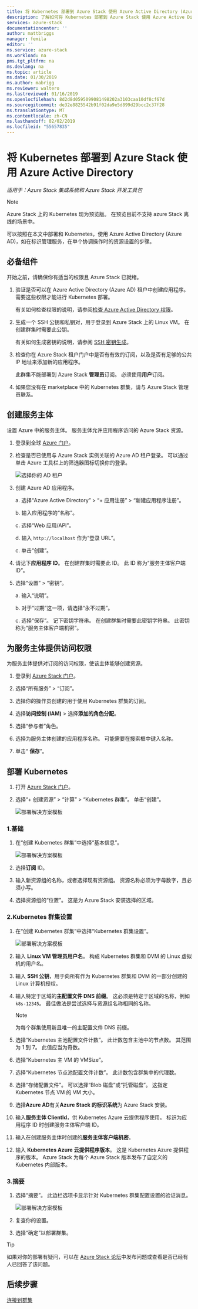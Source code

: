 ```yaml
---
title: 将 Kubernetes 部署到 Azure Stack 使用 Azure Active Directory (Azure AD) |Microsoft Docs
description: 了解如何将 Kubernetes 部署到 Azure Stack 使用 Azure Active Directory (Azure AD)。
services: azure-stack
documentationcenter: ''
author: mattbriggs
manager: femila
editor: ''
ms.service: azure-stack
ms.workload: na
pms.tgt_pltfrm: na
ms.devlang: na
ms.topic: article
ms.date: 01/30/2019
ms.author: mabrigg
ms.reviewer: waltero
ms.lastreviewed: 01/16/2019
ms.openlocfilehash: 8d2d8d0595099081498202a3103caa10df8cf67d
ms.sourcegitcommit: de32e8825542b91f02da9e5d899d29bcc2c37f28
ms.translationtype: MT
ms.contentlocale: zh-CN
ms.lasthandoff: 02/02/2019
ms.locfileid: "55657835"
---
```

# <a name="deploy-kubernetes-to-azure-stack-using-azure-active-directory"></a>将 Kubernetes 部署到 Azure Stack 使用 Azure Active Directory

*适用于：Azure Stack 集成系统和 Azure Stack 开发工具包*

> [!Note]  
> Azure Stack 上的 Kubernetes 现为预览版。 在预览目前不支持 azure Stack 离线的场景中。

可以按照在本文中部署和 Kubernetes，使用 Azure Active Directory (Azure AD)，如在标识管理服务，在单个协调操作时的资源设置的步骤。

## <a name="prerequisites"></a>必备组件

开始之前，请确保你有适当的权限且 Azure Stack 已就绪。

1. 验证是否可以在 Azure Active Directory (Azure AD) 租户中创建应用程序。 需要这些权限才能进行 Kubernetes 部署。

    有关如何检查权限的说明，请参阅[检查 Azure Active Directory 权限](https://docs.microsoft.com/azure/azure-resource-manager/resource-group-create-service-principal-portal#check-azure-active-directory-permissions)。

1. 生成一个 SSH 公钥和私钥对，用于登录到 Azure Stack 上的 Linux VM。 在创建群集时需要此公钥。

    有关如何生成密钥的说明，请参阅 [SSH 密钥生成](https://github.com/msazurestackworkloads/acs-engine/blob/master/docs/ssh.md#ssh-key-generation)。

1. 检查你在 Azure Stack 租户门户中是否有有效的订阅，以及是否有足够的公共 IP 地址来添加新的应用程序。

    此群集不能部署到 Azure Stack **管理员**订阅。 必须使用**用户**订阅。 

1. 如果您没有在 marketplace 中的 Kubernetes 群集，请与 Azure Stack 管理员联系。

## <a name="create-a-service-principal"></a>创建服务主体

设置 Azure 中的服务主体。 服务主体允许应用程序访问的 Azure Stack 资源。

1. 登录到全球 [Azure 门户](http://portal.azure.com)。

1. 检查是否已使用与 Azure Stack 实例关联的 Azure AD 租户登录。 可以通过单击 Azure 工具栏上的筛选器图标切换你的登录。

    ![选择你的 AD 租户](media/azure-stack-solution-template-kubernetes-deploy/tenantselector.png)

1. 创建 Azure AD 应用程序。

    a. 选择“Azure Active Directory” > “+ 应用注册” > “新建应用程序注册”。

    b. 输入应用程序的“名称”。

    c. 选择“Web 应用/API”。

    d. 输入 `http://localhost` 作为“登录 URL”。

    c. 单击“创建”。

1. 请记下**应用程序 ID**。 在创建群集时需要此 ID。 此 ID 称为“服务主体客户端 ID”。

1. 选择“设置” > “密钥”。

    a. 输入“说明”。

    b. 对于“过期”这一项，请选择“永不过期”。

    c. 选择“保存”。 记下密钥字符串。 在创建群集时需要此密钥字符串。 此密钥称为“服务主体客户端机密”。

## <a name="give-the-service-principal-access"></a>为服务主体提供访问权限

为服务主体提供对订阅的访问权限，使该主体能够创建资源。

1.  登录到 [Azure Stack 门户](https://portal.local.azurestack.external/)。

1. 选择“所有服务” > “订阅”。

1. 选择你的操作员创建的用于使用 Kubernetes 群集的订阅。

1. 选择**访问控制 (IAM)** > 选择**添加的角色分配**。

1. 选择“参与者”角色。

1. 选择为服务主体创建的应用程序名称。 可能需要在搜索框中键入名称。

1. 单击“ **保存**”。

## <a name="deploy-kubernetes"></a>部署 Kubernetes

1. 打开 [Azure Stack 门户](https://portal.local.azurestack.external)。

1. 选择“+ 创建资源” > “计算” > “Kubernetes 群集”。 单击“创建”。

    ![部署解决方案模板](media/azure-stack-solution-template-kubernetes-deploy/01_kub_market_item.png)

### <a name="1-basics"></a>1.基础

1. 在“创建 Kubernetes 群集”中选择“基本信息”。

    ![部署解决方案模板](media/azure-stack-solution-template-kubernetes-deploy/02_kub_config_basic.png)

1. 选择**订阅** ID。

1. 输入新资源组的名称，或者选择现有资源组。 资源名称必须为字母数字，且必须小写。

1. 选择资源组的“位置”。 这是为 Azure Stack 安装选择的区域。

### <a name="2-kubernetes-cluster-settings"></a>2.Kubernetes 群集设置

1. 在“创建 Kubernetes 群集”中选择“Kubernetes 群集设置”。

    ![部署解决方案模板](media/azure-stack-solution-template-kubernetes-deploy/03_kub_config_settings-aad.png)

1. 输入 **Linux VM 管理员用户名**。 构成 Kubernetes 群集和 DVM 的 Linux 虚拟机的用户名。

1. 输入 **SSH 公钥**，用于向所有作为 Kubernetes 群集和 DVM 的一部分创建的 Linux 计算机授权。

1. 输入特定于区域的**主配置文件 DNS 前缀**。 这必须是特定于区域的名称，例如 `k8s-12345`。 最佳做法是尝试选择与资源组名称相同的名称。

    > [!Note]  
    > 为每个群集使用新且唯一的主配置文件 DNS 前缀。

1. 选择“Kubernetes 主池配置文件计数”。 此计数包含主池中的节点数。 其范围为 1 到 7。 此值应当为奇数。

1. 选择“Kubernetes 主 VM 的 VMSize”。

1. 选择“Kubernetes 节点池配置文件计数”。 此计数包含群集中的代理数。 

1. 选择“存储配置文件”。 可以选择“Blob 磁盘”或“托管磁盘”。 这指定 Kubernetes 节点 VM 的 VM 大小。 

1. 选择**Azure AD**有关**Azure Stack 的标识系统**为 Azure Stack 安装。 

1. 输入**服务主体 ClientId**，供 Kubernetes Azure 云提供程序使用。 标识为应用程序 ID 时创建服务主体客户端 ID。

1. 输入在创建服务主体时创建的**服务主体客户端机密**。

1. 输入 **Kubernetes Azure 云提供程序版本**。 这是 Kubernetes Azure 提供程序的版本。 Azure Stack 为每个 Azure Stack 版本发布了自定义的 Kubernetes 内部版本。

### <a name="3-summary"></a>3.摘要

1. 选择“摘要”。 此边栏选项卡显示针对 Kubernetes 群集配置设置的验证消息。

    ![部署解决方案模板](media/azure-stack-solution-template-kubernetes-deploy/04_preview.png)

2. 复查你的设置。

3. 选择“确定”以部署群集。

> [!TIP]  
>  如果对你的部署有疑问，可以在 [Azure Stack 论坛](https://social.msdn.microsoft.com/Forums/azure/home?forum=azurestack)中发布问题或查看是否已经有人已回答了该问题。


## <a name="next-steps"></a>后续步骤

[连接到群集](azure-stack-solution-template-kubernetes-deploy.md#connect-to-your-cluster)